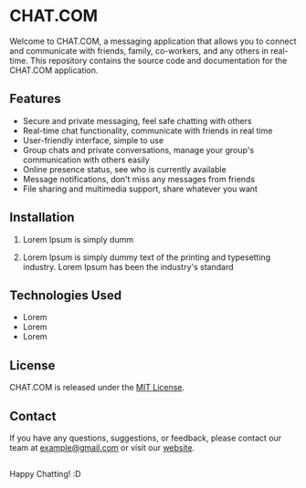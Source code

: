 # CHAT.COM

Welcome to CHAT.COM, a messaging application that allows you to connect and communicate with friends, family, co-workers, and any others in real-time. This repository contains the source code and documentation for the CHAT.COM application.

## Features
- Secure and private messaging, feel safe chatting with others 
- Real-time chat functionality, communicate with friends in real time
- User-friendly interface, simple to use
- Group chats and private conversations, manage your group's communication with others easily
- Online presence status, see who is currently available
- Message notifications, don't miss any messages from friends 
- File sharing and multimedia support, share whatever you want 

## Installation

1. Lorem Ipsum is simply dumm

2. Lorem Ipsum is simply dummy text of the printing and typesetting industry. Lorem Ipsum has been the industry's standard 


## Technologies Used

- Lorem
- Lorem
- Lorem

## License

CHAT.COM is released under the [MIT License](https://choosealicense.com/licenses/mit/).

## Contact

If you have any questions, suggestions, or feedback, please contact our team at [example@gmail.com](mailto:) or visit our [website](https://).

##
Happy Chatting! :D
